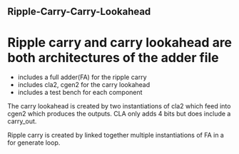 ## Ripple-Carry-Carry-Lookahead
# Ripple carry and carry lookahead are both architectures of the adder file

* includes a full adder(FA) for the ripple carry
* includes cla2, cgen2 for the carry lookahead
* includes a test bench for each component

The carry lookahead is created by two instantiations of cla2 which feed into cgen2 which produces the outputs. CLA only adds 4 bits but does include a carry_out.

Ripple carry is created by linked together multiple instantiations of FA in a for generate loop. 
